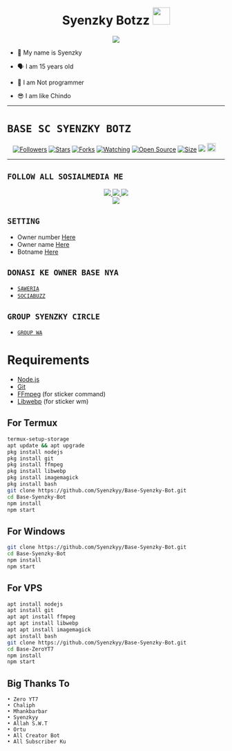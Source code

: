 <h1 align="center">Syenzky Botzz <img src="" width="40px" alt=""><br></h1>
<p align="center">
<img src="https://telegra.ph/file/90c6af10295f4e1d0e66a.jpg" />
</p>

<p align="center">

- 👼 My name is Syenzky

- 🗣️ I am 15 years old 

- 🔭 I am Not programmer
 
- 😎 I am like Chindo
</p>

------

# ```BASE SC SYENZKY BOTZ```
<p align="center">
<a href="https://github.com/Zero-YT7/followers"><img title="Followers" src="https://img.shields.io/github/followers/Zero-YT7?color=red&style=flat-square"></a>
<a href="https://github.com/Zero-YT7/Base-ZeroYT7/stargazers/"><img title="Stars" src="https://img.shields.io/github/stars/Zero-YT7/Base-ZeroYT7?color=blue&style=flat-square"></a>
<a href="https://github.com/Zero-YT7/Base-ZeroYT7/network/members"><img title="Forks" src="https://img.shields.io/github/forks/Zero-YT7/Base-ZeroYT7?color=red&style=flat-square"></a>
<a href="https://github.com/Zero-YT7/Base-ZeroYT7/watchers"><img title="Watching" src="https://img.shields.io/github/watchers/Zero-YT7/Base-ZeroYT7?label=Watchers&color=blue&style=flat-square"></a>
<a href="https://github.com/Zero-YT7/Base-ZeroYT7"><img title="Open Source" src="https://badges.frapsoft.com/os/v2/open-source.svg?v=103"></a>
<a href="https://github.com/ZeroYT7/Base-ZeroYT7/"><img title="Size" src="https://img.shields.io/github/repo-size/Zero-YT7/Base-ZeroYT7?style=flat-square&color=green"></a>
<a href="https://hits.seeyoufarm.com"><img src="https://hits.seeyoufarm.com/api/count/incr/badge.svg?url=https%3A%2F%2Fgithub.com%2FZero-YT7%2FBase-ZeroYT7&count_bg=%2379C83D&title_bg=%23555555&icon=probot.svg&icon_color=%2300FF6D&title=hits&edge_flat=false"/></a>
<a href="https://github.com/Zero-YT7/Base-ZeroYT7/graphs/commit-activity"><img height="20" src="https://img.shields.io/badge/Maintained%3F-yes-green.svg"></a>&nbsp;&nbsp;
</p>
<p align='center'>
    </p>

-------

## ```FOLLOW ALL SOSIALMEDIA ME```
<p align="center">
<a href="https://instagram.com/syenzky"><img src="https://img.shields.io/badge/Instagram-E4405F?style=for-the-badge&logo=instagram&logoColor=white"/> 
<a href="https://wa.me/60109561479"><img src="https://img.shields.io/badge/WhatsApp-25D366?style=for-the-badge&logo=whatsapp&logoColor=white" />
<a href="https://youtube.com/akiravfx._"><img src="https://img.shields.io/badge/YouTube Akiravfx._-ff0000?style=for-the-badge&logo=youtube&logoColor=ff000000&link=https://youtube.com/ZeroYT7" /><br>
<a href="http://tiktok.com/@syenzkypubgmy"><img src="https://img.shields.io/badge/Tiktok Syenzky Pubgm-black?style=for-the-badge&logo=tiktok&logoColor=ff000000&link=https://tiktok.com/@zeroyt7" /></a>
</p>

## ```SETTING```

- Owner number [Here](https://github.com/Syenzkyy/Base-Syenzky-Bot/blob/master/setting.json#L4)
- Owner name [Here](https://github.com/Syenzkyy/Base-Syenzky-Bot/blob/master/setting.json#L13)
- Botname [Here](hhttps://github.com/Syenzkyy/Base-Syenzky-Bot/blob/master/setting.json#L14)

## ```DONASI KE OWNER BASE NYA```

- [`SAWERIA`](https://saweria.co/ZeroYT7)
- [`SOCIABUZZ`](https://sociabuzz.com/zeroyt7/tribe)

## ```GROUP SYENZKY CIRCLE```

- [`GROUP WA`](https://chat.whatsapp.com/LLOyCqyyeMGBfVQRDeIK0q)

# Requirements
* [Node.js](https://nodejs.org/en/)
* [Git](https://git-scm.com/downloads)
* [FFmpeg](https://www.gyan.dev/ffmpeg/builds/) (for sticker command)
* [Libwebp](https://developers.google.com/speed/webp/download) (for sticker wm)

## For Termux
```bash
termux-setup-storage
apt update && apt upgrade
pkg install nodejs
pkg install git 
pkg install ffmpeg
pkg install libwebp 
pkg install imagemagick
pkg install bash
git clone https://github.com/Syenzkyy/Base-Syenzky-Bot.git
cd Base-Syenzky-Bot
npm install
npm start
```
## For Windows
```bash
git clone https://github.com/Syenzkyy/Base-Syenzky-Bot.git
cd Base-Syenzky-Bot
npm install
npm start
```
## For VPS
```bash
apt install nodejs 
apt install git 
apt apt install ffmpeg 
apt apt install libwebp 
apt apt install imagemagick
apt install bash
git clone https://github.com/Syenzkyy/Base-Syenzky-Bot.git
cd Base-ZeroYT7
npm install
npm start
```
## Big Thanks To
```
• Zero YT7
• Chaliph
• Mhankbarbar
• Syenzkyy
• Allah S.W.T
• Ortu
• All Creator Bot
• All Subscriber Ku
```
